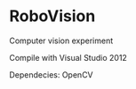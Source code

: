 RoboVision
==========

Computer vision experiment

Compile with Visual Studio 2012

Dependecies: OpenCV



